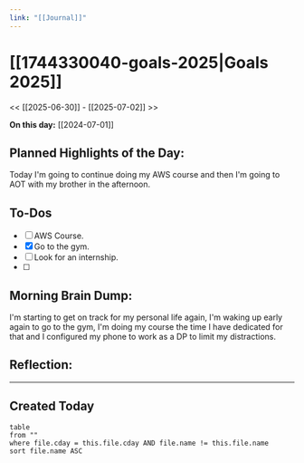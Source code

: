 ```yaml
---
link: "[[Journal]]"
---
```

# [[1744330040-goals-2025|Goals 2025]]
<< [[2025-06-30]] - [[2025-07-02]] >>

**On this day:** [[2024-07-01]]
## Planned Highlights of the Day:
Today I'm going to continue doing my AWS course and then I'm going to AOT with my brother in the afternoon.

## To-Dos
- [ ] AWS Course.
- [x] Go to the gym.
- [ ] Look for an internship.
- [ ] 

## Morning Brain Dump:
I'm starting to get on track for my personal life again, I'm waking up early again to go to the gym, I'm doing my course the time I have dedicated for that and I configured my phone to work as a DP to limit my distractions.

## Reflection:


---
## Created Today
```dataview
table
from ""
where file.cday = this.file.cday AND file.name != this.file.name
sort file.name ASC
```
